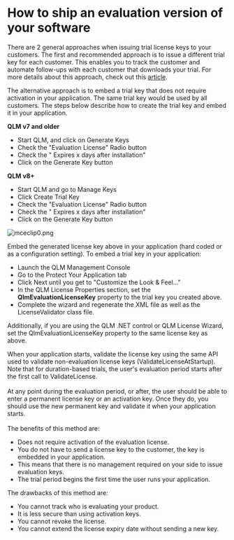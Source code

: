 # How to ship an evaluation version of your software

There are 2 general approaches when issuing trial license keys to your customers. The first and recommended approach is to issue a different trial key for each customer. This enables you to track the customer and automate follow-ups with each customer that downloads your trial. For more details about this approach, check out this [article](https://support.soraco.co/hc/en-us/articles/206488803-How-to-generate-a-trial-key-for-your-application).

&#x20;The alternative approach is to embed a trial key that does not require activation in your application. The same trial key would be used by all customers. The steps below describe how to create the trial key and embed it in your application.

&#x20;

**QLM v7 and older**

* Start QLM, and click on Generate Keys
* Check the "Evaluation License" Radio button
* Check the " Expires x days after installation"
* Click on the Generate Key button

**QLM v8+**

* Start QLM and go to Manage Keys
* Click Create Trial Key
* Check the "Evaluation License" Radio button
* Check the " Expires x days after installation"
* Click on the Generate Key button

![mceclip0.png](https://support.soraco.co/hc/article\_attachments/11970772566804)

Embed the generated license key above in your application (hard coded or as a configuration setting). To embed a trial key in your application:

* Launch the QLM Management Console
* Go to the Protect Your Application tab
* &#x20;Click Next until you get to "Customize the Look & Feel..."
* In the QLM License Properties section, set the **QlmEvaluationLicenseKey** property to the trial key you created above.
* Complete the wizard and regenerate the XML file as well as the LicenseValidator class file.

Additionally, if you are using the QLM .NET control or QLM License Wizard, set the QlmEvaluationLicenseKey property to the same license key as above.

When your application starts, validate the license key using the same API used to validate non-evaluation license keys (ValidateLicenseAtStartup). \
Note that for duration-based trials, the user's evaluation period starts after the first call to ValidateLicense.\
\
At any point during the evaluation period, or after, the user should be able to enter a permanent license key or an activation key. Once they do, you should use the new permanent key and validate it when your application starts.\
\
The benefits of this method are:

* Does not require activation of the evaluation license.
* You do not have to send a license key to the customer, the key is embedded in your application.
* This means that there is no management required on your side to issue evaluation keys.
* The trial period begins the first time the user runs your application.

The drawbacks of this method are:

* You cannot track who is evaluating your product.
* It is less secure than using activation keys.
* You cannot revoke the license.
* You cannot extend the license expiry date without sending a new key.
